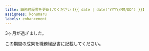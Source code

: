 ```yaml
---
title: 職務経歴書を更新してください【{{ date | date('YYYY/MM/DD') }}】
assignees: konumaru
labels: enhancement
---
```


3ヶ月が過ぎました。

この期間の成果を職務経歴書に記載してください。

